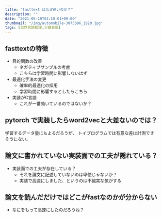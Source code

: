 ```yaml
---
title: "fasttext はなぜ速いのか？"
description: ""
date: "2021-05-19T02:10:01+09:00"
thumbnail: "/img/automobile-3075396_1920.jpg"
tags: [自然言語処理,分散表現]
---
```

## fasttextの特徴
- 目的関数の改善
  - ネガティブサンプルの考慮
  - こちらは学習時間に影響しないはず
- 最適化手法の変更
  - 確率的最適化の採用
  - 学習時間に影響するとしたらこちら
- 実装がC言語
  - これが一番効いているのではないか？

## pytorch で実装したらword2vecと大差ないのでは？
学習するデータ量にもよるだろうが、
トイプログラムでは有意な差は計測できそうにない。

## 論文に書かれていない実装面での工夫が隠れている？
- 実装面での工夫が存在している？
  - それを論文に記述していないのは卑怯じゃないか？
  - 実装で高速にしました、というのは不誠実な気がする

## 論文を読んだだけではどこがfastなのかが分からない
- なにをもって高速にしたのだろうね？

